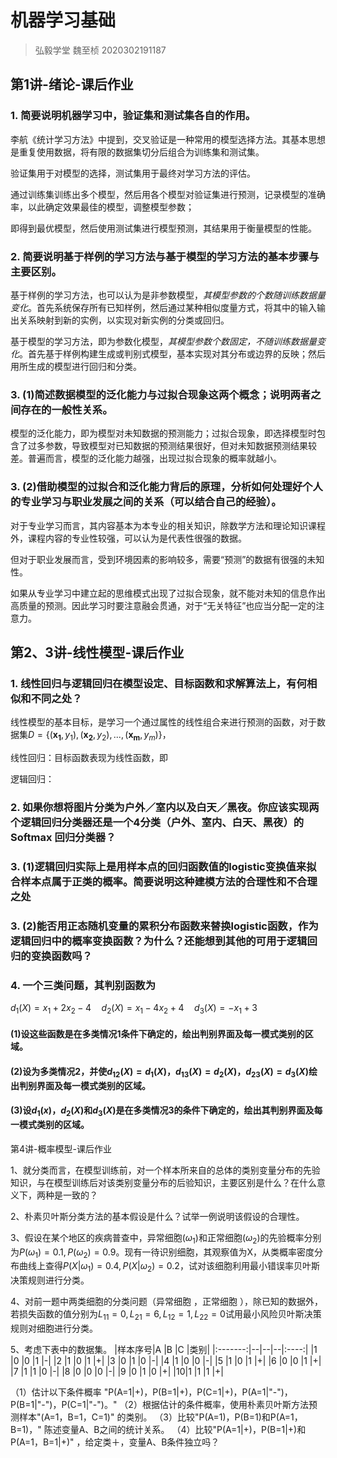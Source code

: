 # 机器学习基础

> 弘毅学堂 魏至桢 2020302191187

## 第1讲-绪论-课后作业

### 1. 简要说明机器学习中，验证集和测试集各自的作用。

   李航《统计学习方法》中提到，交叉验证是一种常用的模型选择方法。其基本思想是重复使用数据，将有限的数据集切分后组合为训练集和测试集。

   验证集用于对模型的选择，测试集用于最终对学习方法的评估。

   通过训练集训练出多个模型，然后用各个模型对验证集进行预测，记录模型的准确率，以此确定效果最佳的模型，调整模型参数；

   即得到最优模型，然后使用测试集进行模型预测，其结果用于衡量模型的性能。

   

### 2. 简要说明基于样例的学习方法与基于模型的学习方法的基本步骤与主要区别。

   基于样例的学习方法，也可以认为是非参数模型，*其模型参数的个数随训练数据量变化*。首先系统保存所有已知样例，然后通过某种相似度量方式，将其中的输入输出关系映射到新的实例，以实现对新实例的分类或回归。

   基于模型的学习方法，即为参数化模型，*其模型参数个数固定，不随训练数据量变化*。首先基于样例构建生成或判别式模型，基本实现对其分布或边界的反映；然后用所生成的模型进行回归和分类。

   

### 3. (1)简述数据模型的泛化能力与过拟合现象这两个概念；说明两者之间存在的一般性关系。

   模型的泛化能力，即为模型对未知数据的预测能力；过拟合现象，即选择模型时包含了过多参数，导致模型对已知数据的预测结果很好，但对未知数据预测结果较差。普遍而言，模型的泛化能力越强，出现过拟合现象的概率就越小。

### 3. (2)借助模型的过拟合和泛化能力背后的原理，分析如何处理好个人的专业学习与职业发展之间的关系（可以结合自己的经验）。

   对于专业学习而言，其内容基本为本专业的相关知识，除数学方法和理论知识课程外，课程内容的专业性较强，可以认为是代表性很强的数据。

   但对于职业发展而言，受到环境因素的影响较多，需要“预测”的数据有很强的未知性。

   如果从专业学习中建立起的思维模式出现了过拟合现象，就不能对未知的信息作出高质量的预测。因此学习时要注意融会贯通，对于“无关特征”也应当分配一定的注意力。



## 第2、3讲-线性模型-课后作业

### 1. 线性回归与逻辑回归在模型设定、目标函数和求解算法上，有何相似和不同之处？

   线性模型的基本目标，是学习一个通过属性的线性组合来进行预测的函数，对于数据集$D=\{(\mathbf{x_1},y_1),(\mathbf{x_2},y_2),...,(\mathbf{x_m},y_m)\}$，

   线性回归：目标函数表现为线性函数，即

   逻辑回归：

### 2. 如果你想将图片分类为户外／室内以及白天／黑夜。你应该实现两个逻辑回归分类器还是一个4分类（户外、室内、白天、黑夜）的Softmax 回归分类器？

### 3. (1)逻辑回归实际上是用样本点的回归函数值的logistic变换值来拟合样本点属于正类的概率。简要说明这种建模方法的合理性和不合理之处

### 3. (2)能否用正态随机变量的累积分布函数来替换logistic函数，作为逻辑回归中的概率变换函数？为什么？还能想到其他的可用于逻辑回归的变换函数吗？

### 4. 一个三类问题，其判别函数为
   $d_1(X)=x_1+2x_2-4\quad d_2(X)=x_1-4x_2+4\quad d_3(X)=-x_1+3$
#### (1)设这些函数是在多类情况1条件下确定的，绘出判别界面及每一模式类别的区域。

#### (2)设为多类情况2，并使$d_{12}(X)=d_1(X)$，$d_{13}(X)=d_2(X)$，$d_{23}(X)=d_3(X)$绘出判别界面及每一模式类别的区域。

#### (3)设$d_1(x)$，$d_2(X)$和$d_3(X)$是在多类情况3的条件下确定的，绘出其判别界面及每一模式类别的区域。

第4讲-概率模型-课后作业

1、就分类而言，在模型训练前，对一个样本所来自的总体的类别变量分布的先验知识，与在模型训练后对该类别变量分布的后验知识，主要区别是什么？在什么意义下，两种是一致的？


2、朴素贝叶斯分类方法的基本假设是什么？试举一例说明该假设的合理性。 


3、假设在某个地区的疾病普查中，异常细胞$(\omega_1)$和正常细胞$(\omega_2)$的先验概率分别为$P(\omega_1)=0.1,P(\omega_2)=0.9$。现有一待识别细胞，其观察值为X，从类概率密度分布曲线上查得$P(X|\omega_1)=0.4,P(X|\omega_2)=0.2$，试对该细胞利用最小错误率贝叶斯决策规则进行分类。


4、对前一题中两类细胞的分类问题（异常细胞 ，正常细胞 ），除已知的数据外，若损失函数的值分别为$L_{11}=0,L_{21}=6,L_{12}=1,L_{22}=0$试用最小风险贝叶斯决策规则对细胞进行分类。

5、考虑下表中的数据集。
|样本序号|A	|B	|C	|类别|
|:-------:|--|--|--|:----:|
|1	|0	|0	|1	|-|
|2	|1	|0	|1	|+|
|3	|0	|1	|0	|-|
|4	|1	|0	|0	|-|
|5	|1	|0	|1	|+|
|6	|0	|0	|1	|+|
|7	|1	|1	|0	|-|
|8	|0	|0	|0	|-|
|9	|0	|1	|0	|+|
|10|1	|1	|1	|+|

（1）估计以下条件概率
 "P(A=1|+)，P(B=1|+)，P(C=1|+)，P(A=1|"-")，P(B=1|"-")，P(C=1|"-")。" 
（2）根据估计的条件概率，使用朴素贝叶斯方法预测样本"(A=1，B=1，C=1)" 的类别。
（3）比较"P(A=1)，P(B=1)和P(A=1，B=1)，" 陈述变量A、B之间的统计关系。
（4）比较"P(A=1|+)，P(B=1|+)和P(A=1，B=1|+)" ，给定类＋，变量A、B条件独立吗？